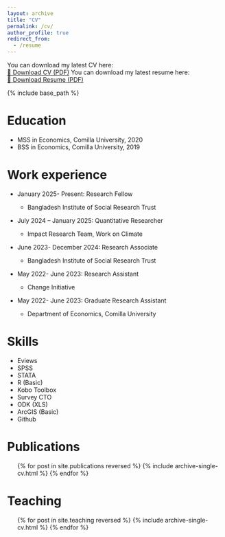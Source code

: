 ```yaml
---
layout: archive
title: "CV"
permalink: /cv/
author_profile: true
redirect_from:
  - /resume
---
```


You can download my latest CV here:  
[📄 Download CV (PDF)](/files/CV.pdf)
You can download my latest resume here:  
[📄 Download Resume (PDF)](/files/Resume.pdf)

{% include base_path %}

Education
======
* MSS in Economics, Comilla University, 2020 
* BSS in Economics, Comilla University, 2019 

Work experience
======
* January 2025- Present: Research Fellow
  * Bangladesh Institute of Social Research Trust

* July 2024 – January 2025: Quantitative Researcher 
  * Impact Research Team, Work on Climate  
 
* June 2023- December 2024: Research Associate
  * Bangladesh Institute of Social Research Trust

* May 2022- June 2023: Research Assistant
  * Change Initiative 

* May 2022- June 2023: Graduate Research Assistant
  * Department of Economics, Comilla University 

  
Skills
======
* Eviews
* SPSS
* STATA
* R (Basic)
* Kobo Toolbox
* Survey CTO
* ODK (XLS)
* ArcGIS (Basic)
* Github


Publications
======
  <ul>{% for post in site.publications reversed %}
    {% include archive-single-cv.html %}
  {% endfor %}</ul>
  
  
Teaching
======
  <ul>{% for post in site.teaching reversed %}
    {% include archive-single-cv.html %}
  {% endfor %}</ul>
  

